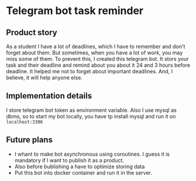 # Telegram bot task reminder
## Product story
As a student I have a lot of deadlines, which I have to remember and don't forget about them. But sometimes, when you have a lot of work, you may miss some of them. To prevent this, I created this telegram bot. It stors your task and their deadline and remind about you about it 24 and 3 hours before deadline. It helped me not to forget about important deadlines. And, I believe, it will help anyone else.

## Implementation details
I store telegram bot token as environment variable.
Also I use mysql as dbms, so to start my bot locally, you have tp install mysql and run it on `localhost:3306`

## Future plans
* I whant to make bot asynchronous using coroutines. I guess it is mandatory if I want to publish it as a product.
* Also before bublishing a have to optimize storing data
* Put this bot into docker container and run it in the server.
